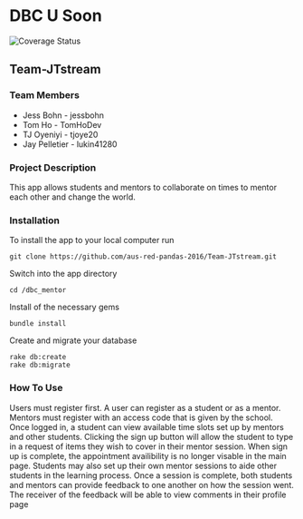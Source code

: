 # DBC U Soon                                                                                          

![Coverage Status](http://img.shields.io/coveralls/haml/haml.svg)

## Team-JTstream

### Team Members

- Jess Bohn - jessbohn
- Tom Ho - TomHoDev
- TJ Oyeniyi - tjoye20
- Jay Pelletier - lukin41280

### Project Description

This app allows students and mentors to collaborate on times to mentor each other and change the world.  

### Installation 
To install the app to your local computer run

    git clone https://github.com/aus-red-pandas-2016/Team-JTstream.git
Switch into the app directory

    cd /dbc_mentor
Install of the necessary gems

    bundle install
Create and migrate your database

    rake db:create
    rake db:migrate

### How To Use

Users must register first.  A user can register as a student or as a mentor.  Mentors must register with an access code that is given by the school.  Once logged in, a student can view available time slots set up by mentors and other students.  Clicking the sign up button will allow the student to type in a request of items they wish to cover in their mentor session.  When sign up is complete, the appointment availibility is no longer visable in the main page.  Students may also set up their own mentor sessions to aide other students in the learning process.  Once a session is complete, both students and mentors can provide feedback to one another on how the session went.  The receiver of the feedback will be able to view comments in their profile page
